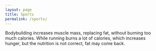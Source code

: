 ```yaml
---
layout: page
title: Sports
permalink: /sports/
---
```


Bodybuilding increases muscle mass, replacing fat, without burning too much
calories. While running burns a lot of calories, which increases hunger, but
the nutrition is not correct, fat may come back.
